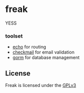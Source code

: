 # freak
YESS

### toolset
- [echo](https://github.com/labstack/echo) for routing <br>
- [checkmail](https://github.com/badoux/checkmail)
 for email validation <br>
- [gorm](https://github.com/go-gorm/gorm) for database management


## License

Freak is licensed under the [GPLv3](./LICENSE)
